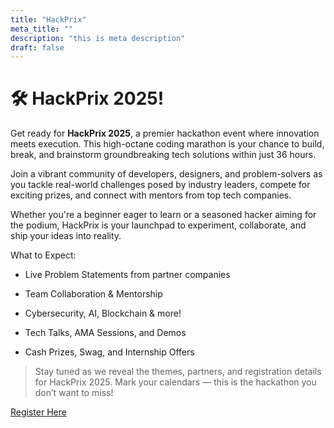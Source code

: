 ```yaml
---
title: "HackPrix"
meta_title: ""
description: "this is meta description"
draft: false
---
```

# 🛠️ HackPrix 2025!
Get ready for **HackPrix 2025**, a premier hackathon event where innovation meets execution. This high-octane coding marathon is your chance to build, break, and brainstorm groundbreaking tech solutions within just 36 hours.

Join a vibrant community of developers, designers, and problem-solvers as you tackle real-world challenges posed by industry leaders, compete for exciting prizes, and connect with mentors from top tech companies.

Whether you're a beginner eager to learn or a seasoned hacker aiming for the podium, HackPrix is your launchpad to experiment, collaborate, and ship your ideas into reality.

What to Expect:
 -  Live Problem Statements from partner companies

 -  Team Collaboration & Mentorship

 -  Cybersecurity, AI, Blockchain & more!

 -  Tech Talks, AMA Sessions, and Demos

 - Cash Prizes, Swag, and Internship Offers

> Stay tuned as we reveal the themes, partners, and registration details for HackPrix 2025.
Mark your calendars — this is the hackathon you don’t want to miss!

<a href="https://www.hackprix.in/" class="inline-block bg-sky-500 hover:bg-gray-600 text-white font-semibold px-5 py-2 rounded-lg shadow-md transition duration-300 ease-in-out no-underline">Register Here</a>


